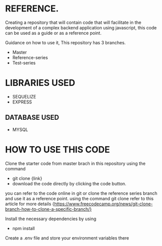 <!-- REFERENCE CODE FOR DEVELOPING OUR BACKEND USING JAVASCRIPT -->
# REFERENCE.
Creating a repository that will contain code that will facilitate in the development of a complex backend application using javascript, this code can be used as a guide or as a reference point.

Guidance on how to use it, This repository has 3 branches.

- Master
- Reference-series
- Test-series

# LIBRARIES USED
- SEQUELIZE
- EXPRESS

## DATABASE USED
- MYSQL

# HOW TO USE THIS CODE
Clone the starter code from master brach in this repository using the command
- git clone {link}
- download the code directly by clicking the code button.

you can refer to the code online in git or clone the reference series branch and use it as a reference point. using the command git clone refer to this article for more details {https://www.freecodecamp.org/news/git-clone-branch-how-to-clone-a-specific-branch/}


Install the necessary dependencies by using 
- npm install

Create a .env file and store your environment variables there
